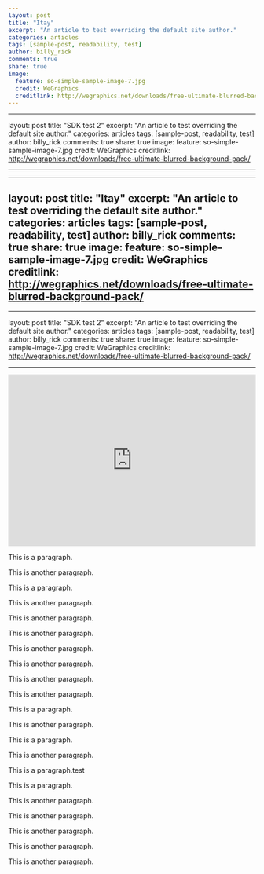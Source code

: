 ```yaml
---
layout: post
title: "Itay"
excerpt: "An article to test overriding the default site author."
categories: articles
tags: [sample-post, readability, test]
author: billy_rick
comments: true
share: true
image:
  feature: so-simple-sample-image-7.jpg
  credit: WeGraphics
  creditlink: http://wegraphics.net/downloads/free-ultimate-blurred-background-pack/
---
```

---
layout: post
title: "SDK test 2"
excerpt: "An article to test overriding the default site author."
categories: articles
tags: [sample-post, readability, test]
author: billy_rick
comments: true
share: true
image:
  feature: so-simple-sample-image-7.jpg
  credit: WeGraphics
  creditlink: http://wegraphics.net/downloads/free-ultimate-blurred-background-pack/
 
---


---
layout: post
title: "Itay"
excerpt: "An article to test overriding the default site author."
categories: articles
tags: [sample-post, readability, test]
author: billy_rick
comments: true
share: true
image:
  feature: so-simple-sample-image-7.jpg
  credit: WeGraphics
  creditlink: http://wegraphics.net/downloads/free-ultimate-blurred-background-pack/
---
---
layout: post
title: "SDK test 2"
excerpt: "An article to test overriding the default site author."
categories: articles
tags: [sample-post, readability, test]
author: billy_rick
comments: true
share: true
image:
  feature: so-simple-sample-image-7.jpg
  credit: WeGraphics
  creditlink: http://wegraphics.net/downloads/free-ultimate-blurred-background-pack/
 
---
<iframe height="350" width="100%" style="display: block !important; height: 350px !important; width: 100% !important; " scrolling="0" frameBorder="0" src="https://renderer.apester.com/interaction/59783a043f3b30a279175456"></iframe>
<p>This is a paragraph.</p>
<p>This is another paragraph.</p>
<p>This is a paragraph.</p>
<p>This is another paragraph.</p>
<p>This is another paragraph.</p>
<p>This is another paragraph.</p>
<p>This is another paragraph.</p>
<p>This is another paragraph.</p>
<p>This is another paragraph.</p>
<div class="apester-media" data-token="5810741c203aa70102c544c5" data-context="true" data-tags="test, qa, itaymor,איתי, moritay, mor" data-fallback="true" height="350"></div><script async src="https://static.apester.com/js/sdk/v2.0/apester-javascript-sdk.min.js"></script>
<p>This is another paragraph.</p>
<p>This is a paragraph.</p>
<p>This is another paragraph.</p>
<p>This is a paragraph.</p>
<p>This is another paragraph.</p>
<p>This is a paragraph.test</p>
<p>This is a paragraph.</p>
<p>This is another paragraph.</p>
<p>This is another paragraph.</p>
<p>This is another paragraph.</p>
<p>This is another paragraph.</p>
<p>This is another paragraph.</p>


